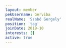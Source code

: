 ```yaml
---
layout: member
pekUsername: Gerviba
realName: 'Szabó Gergely'
position: 'tag'
joinDate: 2019-10
interests: []
active: true
---
```

